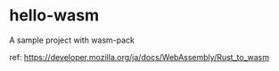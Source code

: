 # hello-wasm

A sample project with wasm-pack

ref: https://developer.mozilla.org/ja/docs/WebAssembly/Rust_to_wasm

